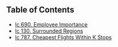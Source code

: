 


## Table of Contents

- [lc 690. Employee Importance](#project-description) 
- [lc 130. Surrounded Regions](#project-description) 
- [lc 787. Cheapest Flights Within K Stops](#project-description) 
